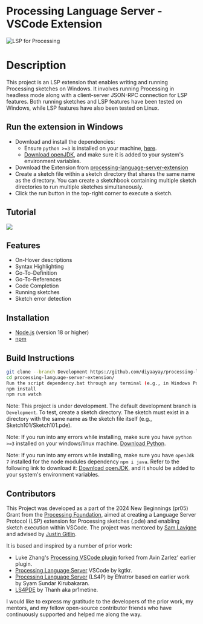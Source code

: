 # Processing Language Server - VSCode Extension

![LSP for Processing](https://img.shields.io/badge/Language%20Server-LS4P-blue?style=flat-square)
<!-- ![Port](https://img.shields.io/badge/Port%20Number-6009-green?style=flat-square)<br /> -->
<!-- [![Build Status](https://img.shields.io/github/actions/workflow/status/yourusername/ls4p/build.yml?branch=main)](https://github.com/yourusername/ls4p/actions) -->

# Description

This project is an LSP extension that enables writing and running Processing sketches on Windows. It involves running Processing in headless mode along with a client-server JSON-RPC connection for LSP features. Both running sketches and LSP features have been tested on Windows, while LSP features have also been tested on Linux.

## Run the extension in Windows 
- Download and install the dependencies:
	- Ensure `python >=3` is installed on your machine,
[here](https://www.python.org/ftp/python/3.13.0/python-3.13.0-amd64.exe).
	- [Download openJDK](https://github.com/alexkasko/openjdk-unofficial-builds#openjdk-unofficial-installers-for-windows-linux-and-mac-os-x), and make sure it is added to your system's environment variables.
- Download the Extension from [processing-language-server-extension](https://marketplace.visualstudio.com/items?itemName=DiyaSolanki.processing-language-server-extension)
- Create a sketch file within a sketch directory that shares the same name as the directory. You can create a sketchbook containing multiple sketch directories to run multiple sketches simultaneously.
- Click the run button in the top-right corner to execute a sketch.

## Tutorial
![](./assets/fileicons/demo.gif)

<!-- 
### SketchBook -->
<!-- ![](./assets/fileicons/sketchbook.png) -->




<!-- ## Capabilitites:

### On-Hover description
![](./assets/fileicons/hover.gif)

### Go-To-Definition
![](./assets/fileicons/gotoDef.gif)

### Go-To-References
![](./assets/fileicons/gotoref.gif)

### Code-Completion
![](./assets//fileicons/2024-09-16%2018-06-18.gif)

### Linux distribution
![](./assets//fileicons/image.png) -->

## Features
- On-Hover descriptions
- Syntax Highlighting
- Go-To-Definition
- Go-To-References
- Code Completion
- Running sketches
- Sketch error detection

## Installation

- [Node.js](https://nodejs.org/) (version 18 or higher)
- [npm](https://www.npmjs.com/)


## Build Instructions

```sh
git clone --branch Development https://github.com/diyaayay/processing-language-server-extension.git
cd processing-language-server-extension/
Run the script dependency.bat through any terminal (e.g., in Windows Powershell, run .\dependency.bat)
npm install
npm run watch
```

Note: This project is under development. The default development branch is `Development`. To test, create a sketch directory. The sketch must exist in a directory with the same name as the sketch file itself (e.g., Sketch101/Sketch101.pde).

Note: If you run into any errors while installing, make sure you have `python >=3` installed on your windows/linux machine.
[Download Python](https://www.python.org/ftp/python/3.13.0/python-3.13.0-amd64.exe).

Note: If you run into any errors while installing, make sure you have `openJdk 7` installed for the node modules dependency 
`npm i java`. Refer to the following link to download it: [Download openJDK](https://github.com/alexkasko/openjdk-unofficial-builds#openjdk-unofficial-installers-for-windows-linux-and-mac-os-x), and it should be added to your system's environment variables.

## Contributors

This Project was developed as a part of the 2024 New Beginnings (pr05) Grant from the [Processing Foundation](https://github.com/processing), aimed at creating a Language Server Protocol (LSP) extension for Processing sketches (.pde) and enabling sketch execution within VSCode. The project was mentored by [Sam Lavigne](https://github.com/antiboredom) and advised by [Justin Gitlin](https://github.com/cacheflowe).

It is based and inspired by a number of prior work:
- Luke Zhang's [Processing VSCode plugin](https://github.com/Luke-zhang-04/processing-vscode) forked from Avin Zarlez' earlier plugin.
- [Processing Language Server](https://github.com/kgtkr/processing-language-server-vscode) VSCode by kgtkr.
-  [Processing Language Server](https://github.com/Efratror/LS4P) (LS4P) by Efratror based on earlier work by Syam Sundar Kirubakaran.
- [LS4PDE](https://github.com/pr1metine/ls4pde) by Thanh aka pr1metine.

I would like to express my gratitude to the developers of the prior work, my mentors, and my fellow open-source contributor friends who have continuously supported and helped me along the way.